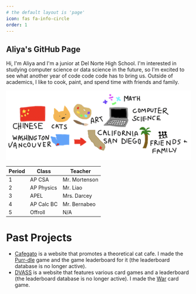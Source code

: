 ```yaml
---
# the default layout is 'page'
icon: fas fa-info-circle
order: 1
---
```


## Aliya's GitHub Page
Hi, I'm Aliya and I'm a junior at Del Norte High School. I'm interested in studying computer science or data science in the future, so I'm excited to see what another year of code code code has to bring us. Outside of academics, I like to cook, paint, and spend time with friends and family. 

![This is an image](https://github.com/aliyatang/studentAliya/blob/main/images/aliyadrawing.png?raw=true)

| Period   | Class    | Teacher  |
| -------- | -------- | -------- |
| 1   | AP CSA      | Mr. Mortenson  |
| 2   | AP Physics  | Mr. Liao       |
| 3   | APEL        | Mrs. Darcey    |
| 4   | AP Calc BC  | Mr. Bernabeo   |
| 5   | Offroll     | N/A            |

# Past Projects
- [Cafegato](https://drewreed2005.github.io/cafegato/) is a website that promotes a theoretical cat cafe. I made the [Purr-dle](https://drewreed2005.github.io/cafegato/games) game and the game leaderboard for it (the leaderboard database is no longer active).
- [DVASS](https://srihitakott1213.github.io/DVASS/games/) is a website that features various card games and a leaderboard (the leaderboard database is no longer active). I made the [War](https://srihitakott1213.github.io/DVASS/war/) card game. 